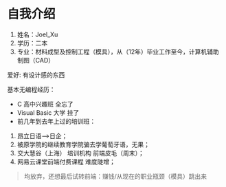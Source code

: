 # 自我介绍
1. 姓名：Joel_Xu
2. 学历：二本
3. 专业：材料成型及控制工程（模具），从（12年）毕业工作至今，计算机辅助制图（CAD）

爱好:
有设计感的东西

基本无编程经历：

- C 高中兴趣班 全忘了
- Visual Basic 大学 挂了
- 前几年到去年上过的培训班：
1. 昂立日语-->日企；
2. 被原学院的继续教育学院骗去学葡萄牙语，无果；
3. 交大慧谷（上海） 培训机构 前端皮毛（周末）；
4. 网易云课堂前端付费课程 难度陡增；
> 均放弃，还想最后试转前端：赚钱/从现在的职业瓶颈（模具）跳出来
